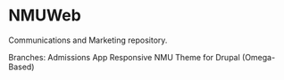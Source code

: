 NMUWeb
======

Communications and Marketing repository.

Branches:
  Admissions App
  Responsive NMU Theme for Drupal (Omega-Based)
